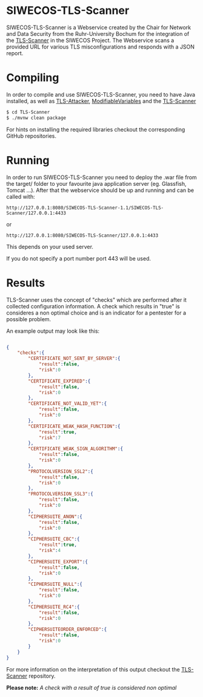 # SIWECOS-TLS-Scanner
SIWECOS-TLS-Scanner is a Webservice created by the Chair for Network and Data Security from the Ruhr-University Bochum for the integration of the [TLS-Scanner](https://github.com/RUB-NDS/TLS-Scanner) in the SIWECOS Project. The Webservice scans a provided URL for various TLS misconfigurations and responds with a JSON report.

# Compiling
In order to compile and use SIWECOS-TLS-Scanner, you need to have Java installed, as well as [TLS-Attacker](https://github.com/RUB-NDS/TLS-Attacker-Development), [ModifiableVariables](https://github.com/RUB-NDS/ModifiableVariable) and the [TLS-Scanner](https://github.com/RUB-NDS/TLS-Scanner)

```bash
$ cd TLS-Scanner
$ ./mvnw clean package

```

For hints on installing the required libraries checkout the corresponding GitHub repositories.

# Running
In order to run SIWECOS-TLS-Scanner you need to deploy the .war file from the target/ folder to your favourite java application server (eg. Glassfish, Tomcat ...). After that the webservice should be up and running and can be called with:

```
http://127.0.0.1:8080/SIWECOS-TLS-Scanner-1.1/SIWECOS-TLS-Scanner/127.0.0.1:4433
```

or 

```
http://127.0.0.1:8080/SIWECOS-TLS-Scanner/127.0.0.1:4433
```
This depends on your used server.

If you do not specify a port number port 443 will be used.

# Results
TLS-Scanner uses the concept of "checks" which are performed after it collected configuration information. A check which results in "true" is consideres a non optimal choice and is an indicator for a pentester for a possible problem.

An example output may look like this:
```json

{
    "checks":{
        "CERTIFICATE_NOT_SENT_BY_SERVER":{
            "result":false,
            "risk":0
        },
        "CERTIFICATE_EXPIRED":{
            "result":false,
            "risk":0
        },
        "CERTIFICATE_NOT_VALID_YET":{
            "result":false,
            "risk":0
        },
        "CERTIFICATE_WEAK_HASH_FUNCTION":{
            "result":true,
            "risk":7
        },
        "CERTIFICATE_WEAK_SIGN_ALGORITHM":{
            "result":false,
            "risk":0
        },
        "PROTOCOLVERSION_SSL2":{
            "result":false,
            "risk":0
        },
        "PROTOCOLVERSION_SSL3":{
            "result":false,
            "risk":0
        },
        "CIPHERSUITE_ANON":{
            "result":false,
            "risk":0
        },
        "CIPHERSUITE_CBC":{
            "result":true,
            "risk":4
        },
        "CIPHERSUITE_EXPORT":{
            "result":false,
            "risk":0
        },
        "CIPHERSUITE_NULL":{
            "result":false,
            "risk":0
        },
        "CIPHERSUITE_RC4":{
            "result":false,
            "risk":0
        },
        "CIPHERSUITEORDER_ENFORCED":{
            "result":false,
            "risk":0
        }
    }
}
```

For more information on the interpretation of this output checkout the [TLS-Scanner](https://github.com/RUB-NDS/TLS-Scanner) repository.

**Please note:**  *A check with a _result_ of true is considered non optimal*

